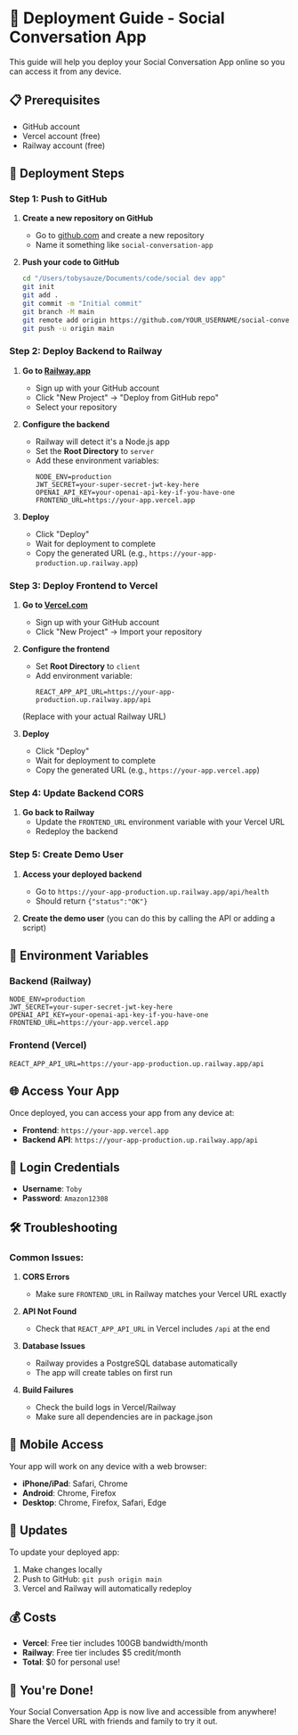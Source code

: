# 🚀 Deployment Guide - Social Conversation App

This guide will help you deploy your Social Conversation App online so you can access it from any device.

## 📋 Prerequisites

- GitHub account
- Vercel account (free)
- Railway account (free)

## 🎯 Deployment Steps

### Step 1: Push to GitHub

1. **Create a new repository on GitHub**
   - Go to [github.com](https://github.com) and create a new repository
   - Name it something like `social-conversation-app`

2. **Push your code to GitHub**
   ```bash
   cd "/Users/tobysauze/Documents/code/social dev app"
   git init
   git add .
   git commit -m "Initial commit"
   git branch -M main
   git remote add origin https://github.com/YOUR_USERNAME/social-conversation-app.git
   git push -u origin main
   ```

### Step 2: Deploy Backend to Railway

1. **Go to [Railway.app](https://railway.app)**
   - Sign up with your GitHub account
   - Click "New Project" → "Deploy from GitHub repo"
   - Select your repository

2. **Configure the backend**
   - Railway will detect it's a Node.js app
   - Set the **Root Directory** to `server`
   - Add these environment variables:
     ```
     NODE_ENV=production
     JWT_SECRET=your-super-secret-jwt-key-here
     OPENAI_API_KEY=your-openai-api-key-if-you-have-one
     FRONTEND_URL=https://your-app.vercel.app
     ```

3. **Deploy**
   - Click "Deploy"
   - Wait for deployment to complete
   - Copy the generated URL (e.g., `https://your-app-production.up.railway.app`)

### Step 3: Deploy Frontend to Vercel

1. **Go to [Vercel.com](https://vercel.com)**
   - Sign up with your GitHub account
   - Click "New Project" → Import your repository

2. **Configure the frontend**
   - Set **Root Directory** to `client`
   - Add environment variable:
     ```
     REACT_APP_API_URL=https://your-app-production.up.railway.app/api
     ```
   (Replace with your actual Railway URL)

3. **Deploy**
   - Click "Deploy"
   - Wait for deployment to complete
   - Copy the generated URL (e.g., `https://your-app.vercel.app`)

### Step 4: Update Backend CORS

1. **Go back to Railway**
   - Update the `FRONTEND_URL` environment variable with your Vercel URL
   - Redeploy the backend

### Step 5: Create Demo User

1. **Access your deployed backend**
   - Go to `https://your-app-production.up.railway.app/api/health`
   - Should return `{"status":"OK"}`

2. **Create the demo user** (you can do this by calling the API or adding a script)

## 🔧 Environment Variables

### Backend (Railway)
```
NODE_ENV=production
JWT_SECRET=your-super-secret-jwt-key-here
OPENAI_API_KEY=your-openai-api-key-if-you-have-one
FRONTEND_URL=https://your-app.vercel.app
```

### Frontend (Vercel)
```
REACT_APP_API_URL=https://your-app-production.up.railway.app/api
```

## 🌐 Access Your App

Once deployed, you can access your app from any device at:
- **Frontend**: `https://your-app.vercel.app`
- **Backend API**: `https://your-app-production.up.railway.app/api`

## 🔑 Login Credentials

- **Username**: `Toby`
- **Password**: `Amazon12308`

## 🛠️ Troubleshooting

### Common Issues:

1. **CORS Errors**
   - Make sure `FRONTEND_URL` in Railway matches your Vercel URL exactly

2. **API Not Found**
   - Check that `REACT_APP_API_URL` in Vercel includes `/api` at the end

3. **Database Issues**
   - Railway provides a PostgreSQL database automatically
   - The app will create tables on first run

4. **Build Failures**
   - Check the build logs in Vercel/Railway
   - Make sure all dependencies are in package.json

## 📱 Mobile Access

Your app will work on any device with a web browser:
- **iPhone/iPad**: Safari, Chrome
- **Android**: Chrome, Firefox
- **Desktop**: Chrome, Firefox, Safari, Edge

## 🔄 Updates

To update your deployed app:
1. Make changes locally
2. Push to GitHub: `git push origin main`
3. Vercel and Railway will automatically redeploy

## 💰 Costs

- **Vercel**: Free tier includes 100GB bandwidth/month
- **Railway**: Free tier includes $5 credit/month
- **Total**: $0 for personal use!

## 🎉 You're Done!

Your Social Conversation App is now live and accessible from anywhere! Share the Vercel URL with friends and family to try it out.




